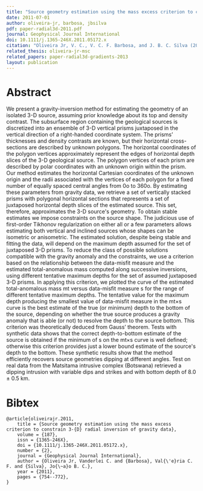 ```yaml
---
title: "Source geometry estimation using the mass excess criterion to constrain 3-D radial inversion of gravity data"
date: 2011-07-01
author: oliveira-jr, barbosa, jbsilva
pdf: paper-radial3d-2011.pdf
journal: Geophysical Journal International
doi: 10.1111/j.1365-246X.2011.05172.x
citation: "Oliveira Jr, V. C., V. C. F. Barbosa, and J. B. C. Silva (2011), Source geometry estimation using the mass excess criterion to constrain 3-D radial inversion of gravity data, Geophysical Journal International, 187(2), 754-772, doi:10.1111/j.1365-246X.2011.05172.x.  "
related_thesis: oliveira-jr-msc
related_papers: paper-radial3d-gradients-2013
layout: publication
---
```


# Abstract

We present a gravity-inversion method for estimating the geometry of an
isolated 3-D source, assuming prior knowledge about its top and density
contrast. The subsurface region containing the geological sources is
discretized into an ensemble of 3-D vertical prisms juxtaposed in the vertical
direction of a right-handed coordinate system. The prisms’ thicknesses and
density contrasts are known, but their horizontal cross-sections are described
by unknown polygons. The horizontal coordinates of the polygon vertices
approximately represent the edges of horizontal depth slices of the 3-D
geological source. The polygon vertices of each prism are described by polar
coordinates with an unknown origin within the prism. Our method estimates the
horizontal Cartesian coordinates of the unknown origin and the radii associated
with the vertices of each polygon for a fixed number of equally spaced central
angles from 0o to 360o. By estimating these parameters from gravity data, we
retrieve a set of vertically stacked prisms with polygonal horizontal sections
that represents a set of juxtaposed horizontal depth slices of the estimated
source. This set, therefore, approximates the 3-D source's geometry. To obtain
stable estimates we impose constraints on the source shape. The judicious use
of first-order Tikhonov regularization on either all or a few parameters allows
estimating both vertical and inclined sources whose shapes can be isometric or
anisometric. The estimated solution, despite being stable and fitting the data,
will depend on the maximum depth assumed for the set of juxtaposed 3-D prisms.
To reduce the class of possible solutions compatible with the gravity anomaly
and the constraints, we use a criterion based on the relationship between the
data-misfit measure and the estimated total-anomalous mass computed along
successive inversions, using different tentative maximum depths for the set of
assumed juxtaposed 3-D prisms. In applying this criterion, we plotted the curve
of the estimated total-anomalous mass mt versus data-misfit measure s for the
range of different tentative maximum depths. The tentative value for the
maximum depth producing the smallest value of data-misfit measure in the mt×s
curve is the best estimate of the true (or minimum) depth to the bottom of the
source, depending on whether the true source produces a gravity anomaly that is
able (or not) to resolve the depth to the source bottom. This criterion was
theoretically deduced from Gauss’ theorem. Tests with synthetic data shows that
the correct depth-to-bottom estimate of the source is obtained if the minimum
of s on the mt×s curve is well defined; otherwise this criterion provides just
a lower bound estimate of the source's depth to the bottom. These synthetic
results show that the method efficiently recovers source geometries dipping at
different angles. Test on real data from the Matsitama intrusive complex
(Botswana) retrieved a dipping intrusion with variable dips and strikes and
with bottom depth of 8.0 ± 0.5 km.



# Bibtex

    @article{oliveirajr.2011,
        title = {Source geometry estimation using the mass excess criterion to constrain 3-{D} radial inversion of gravity data},
        volume = {187},
        issn = {1365-246X},
        doi = {10.1111/j.1365-246X.2011.05172.x},
        number = {2},
        journal = {Geophysical Journal International},
        author = {Oliveira Jr, Vanderlei C. and {Barbosa}, Val{\'e}ria C. F. and {Silva}, Jo{\~a}o B. C.},
        year = {2011},
        pages = {754--772},
    }
